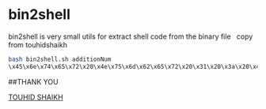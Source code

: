 # bin2shell
bin2shell is very small utils for extract shell code from the binary file   copy from touhidshaikh



```bash
bash bin2shell.sh additionNum 
\x45\x6e\x74\x65\x72\x20\x4e\x75\x6d\x62\x65\x72\x20\x31\x20\x3a\x20\x45\x6e\x74\x65\x72\x20\x4e\x75\x6d
```
##THANK YOU

[TOUHID SHAIKH](http://www.touhidshaikh.com)
